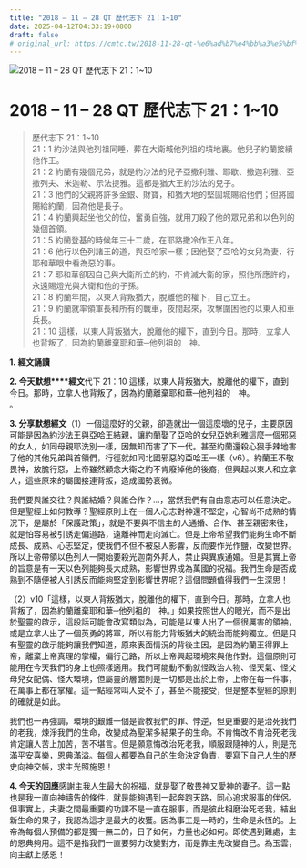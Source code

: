 ```yaml
---
title: "2018 – 11 – 28 QT 歷代志下 21：1~10"
date: 2025-04-12T04:33:19+0800
draft: false
# original_url: https://cmtc.tw/2018-11-28-qt-%e6%ad%b7%e4%bb%a3%e5%bf%97%e4%b8%8b-21%ef%bc%9a110
---
```


![2018 – 11 – 28 QT 歷代志下 21：1\~10](/images/qt.jpg   "2018 – 11 – 28 QT 歷代志下 21：1\~10")

# 2018 – 11 – 28 QT 歷代志下 21：1\~10

> 歷代志下 21：1\~10  
> 21：1 約沙法與他列祖同睡，葬在大衛城他列祖的墳地裏。他兒子約蘭接續他作王。  
> 21：2 約蘭有幾個兄弟，就是約沙法的兒子亞撒利雅、耶歇、撒迦利雅、亞撒列夫、米迦勒、示法提雅。這都是猶大王約沙法的兒子。  
> 21：3 他們的父親將許多金銀、財寶，和猶大地的堅固城賜給他們；但將國賜給約蘭，因為他是長子。  
> 21：4 約蘭興起坐他父的位，奮勇自強，就用刀殺了他的眾兄弟和以色列的幾個首領。  
> 21：5 約蘭登基的時候年三十二歲，在耶路撒冷作王八年。  
> 21：6 他行以色列諸王的道，與亞哈家一樣；因他娶了亞哈的女兒為妻，行耶和華眼中看為惡的事。  
> 21：7 耶和華卻因自己與大衛所立的約，不肯滅大衛的家，照他所應許的，永遠賜燈光與大衛和他的子孫。  
> 21：8 約蘭年間，以東人背叛猶大，脫離他的權下，自己立王。  
> 21：9 約蘭就率領軍長和所有的戰車，夜間起來，攻擊圍困他的以東人和車兵長。  
> 21：10 這樣，以東人背叛猶大，脫離他的權下，直到今日。那時，立拿人也背叛了，因為約蘭離棄耶和華─他列祖的　神。

**1.** **經文誦讀**

**2. 今天默想****經文**代下 21：10 這樣，以東人背叛猶大，脫離他的權下，直到今日。那時，立拿人也背叛了，因為約蘭離棄耶和華─他列祖的　神。  
。

**3. 分享默想經文**（1）一個這麼好的父親，卻造就出一個這麼壞的兒子，主要原因可能是因為約沙法王與亞哈王結親，讓約蘭娶了亞哈的女兒亞她利雅這麼一個邪惡的女人，如同母親耶洗別一樣，因無知而害了下一代。甚至約蘭還殺心狠手辣地害了他的其他兄弟與首領們，行徑就如同北國邪惡的亞哈王一樣（v6）。約蘭王不敬畏神，放膽行惡，上帝雖然顧念大衛之約不肯廢掉他的後裔，但興起以東人和立拿人，這些原來的屬國接連背叛，造成國勢衰微。

我們要與誰交往？與誰結婚？與誰合作？…，當然我們有自由意志可以任意決定。但是聖經上如何教導？聖經原則上在一個人心志對神還不堅定，心智尚不成熟的情況下，是屬於「保護政策」，就是不要與不信主的人通婚、合作、甚至親密來往，就是怕容易被引誘走偏道路，遠離神而走向滅亡。但是上帝希望我們能夠生命不斷成長、成熟、心志堅定，使我們不但不被惡人影響，反而要作光作鹽，改變世界。所以上帝帶領以色列人一開始要殺光迦南外邦人，禁止與異族通婚。但是其實上帝的旨意是有一天以色列能夠長大成熟，影響世界成為萬國的祝福。我們生命是否成熟到不隨便被人引誘反而能夠堅定到影響世界呢？這個問題值得我們一生深思！

（2）v10「這樣，以東人背叛猶大，脫離他的權下，直到今日。那時，立拿人也背叛了，因為約蘭離棄耶和華─他列祖的　神。」如果按照世人的眼光，而不是出於聖靈的啟示，這段話可能會改寫類似為，可能是以東人出了一個很厲害的領袖，或是立拿人出了一個英勇的將軍，所以有能力背叛猶大的統治而能夠獨立。但是只有聖靈的啟示能夠讓我們知道，原來表面情況的背後主因，是因為約蘭王得罪上帝，離棄上帝真理的掌權，偏行己路，所以上帝興起環境來與他作對。這個原則可能用在今天我們的身上也照樣適用。我們可能動不動就怪政治人物、怪天氣、怪父母兒女配偶、怪大環境，但屬靈的層面則是一切都是出於上帝，上帝在每一件事，在萬事上都在掌權。這一點經常叫人受不了，甚至不能接受，但是整本聖經的原則的確就是如此。

我們也一再強調，環境的艱難一個是管教我們的罪、悖逆，但更重要的是治死我們的老我，煉淨我們的生命，改變成為聖潔多結果子的生命。不肯悔改不肯治死老我肯定讓人苦上加苦，苦不堪言。但是願意悔改治死老我，順服跟隨神的人，則是充滿平安喜樂，恩典滿溢。每個人都要為自己的生命決定負責，要寫下自己人生的歷史向神交帳，求主光照施恩！

**4. 今天的回應**感謝主我人生最大的祝福，就是娶了敬畏神又愛神的妻子。這一點也是我一直向神禱告的條件，就是能夠遇到一起奔跑天路，同心追求服事的伴侶。但事實上，夫妻之間最重要的功課不是一直在服事，而是彼此相磨治死老我，結出新生命的果子，我認為這才是最大的收獲。因為事工是一時的，生命是永恆的。上帝為每個人預備的都是獨一無二的，日子如何，力量也必如何。即使遇到難處，主的恩典夠用。這不是指我們一直要努力改變對方，而是靠主先改變自己。為玉雲，向主獻上感恩！